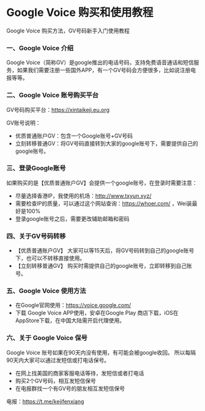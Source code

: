 # Google Voice 购买和使用教程
Google Voice 购买方法，GV号码新手入门使用教程

### 一、Google Voice 介绍
Google Voice（简称GV）是google推出的电话号码，支持免费语音通话和短信服务，如果我们需要注册一些国外APP，有一个GV号码会方便很多，比如说注册电报等等。

### 二、Google Voice 账号购买平台
GV号码购买平台：https://xintaikeji.eu.org

GV账号说明：
- 优质普通账户GV：包含一个Google账号+GV号码
- 立刻转移普通GV：将GV号码直接转到大家的google账号下，需要提供自己的google账号。

### 三、登录Google账号
如果购买的是【优质普通账户GV】会提供一个google账号，在登录时需要注意：
- 尽量选择香港IP，我使用的机场：http://www.txyun.xyz/
- 需要检查IP的质量，可以通过这个网站查询：https://whoer.com/ ，Wei装最好是100%
- 登录google账号之后，需要更改辅助邮箱和密码

### 四、关于GV号码转移
- 【优质普通账户GV】 大家可以等15天后，将GV号码转到自己的google账号下，也可以不转移直接使用。
- 【立刻转移普通GV】 购买时需提供自己的google账号，立即转移到自己账号。

### 五、Google Voice 使用方法
- 在Google官网使用：https://voice.google.com/
- 下载 Google Voice APP使用，安卓在Google Play 商店下载，iOS在AppStore下载，在中国大陆需开启代理使用。

### 六、关于 Google Voice 保号
Google Voice 账号如果在90天内没有使用，有可能会被google收回。
所以每隔90天内大家可以通过发短信或打电话保号。
- 在网上找美国的商家客服电话等待，发短信或者打电话
- 购买2个GV号码，相互发短信保号
- 在电报群找一个有GV号的朋友相互发短信保号

电报：https://t.me/kejifenxiang
